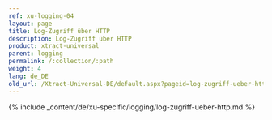 ```yaml
---
ref: xu-logging-04
layout: page
title: Log-Zugriff über HTTP
description: Log-Zugriff über HTTP
product: xtract-universal
parent: logging
permalink: /:collection/:path
weight: 4
lang: de_DE
old_url: /Xtract-Universal-DE/default.aspx?pageid=log-zugriff-ueber-http
---
```

{% include _content/de/xu-specific/logging/log-zugriff-ueber-http.md %} 





